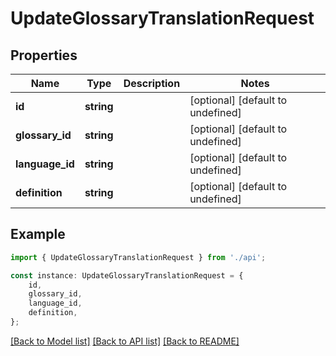 # UpdateGlossaryTranslationRequest


## Properties

Name | Type | Description | Notes
------------ | ------------- | ------------- | -------------
**id** | **string** |  | [optional] [default to undefined]
**glossary_id** | **string** |  | [optional] [default to undefined]
**language_id** | **string** |  | [optional] [default to undefined]
**definition** | **string** |  | [optional] [default to undefined]

## Example

```typescript
import { UpdateGlossaryTranslationRequest } from './api';

const instance: UpdateGlossaryTranslationRequest = {
    id,
    glossary_id,
    language_id,
    definition,
};
```

[[Back to Model list]](../README.md#documentation-for-models) [[Back to API list]](../README.md#documentation-for-api-endpoints) [[Back to README]](../README.md)
